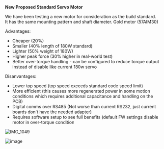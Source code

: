 **New Proposed Standard Servo Motor**

We have been testing a new motor for consideration as the build standard. It has the same mounting pattern and shaft diameter.
Gold motor  (57AIM30)

Advantages:
- Cheaper (20%)
- Smaller (40% length of 180W standard)
- Lighter (50% weight of 180W)
- Higher peak force (30% higher in real-world test)
- Better over-torque handling - can be configured to reduce torque output instead of disable like current 180w servo

Disanvantages:
- Lower top speed (top speed exceeds standard code speed limit)
- More efficient (this causes more regenerated power in some motion conditions which requires additional capacitance and handling on the PCB)
- Digital comms over RS485 (Not worse than current RS232, just current boards don't have the needed adapter)
- Requires software setup to see full benefits (default FW settings disable motor in over-torque condition

![IMG_1049](https://github.com/KinkyMakers/OSSM-hardware/assets/12459679/7bec39aa-364f-446a-8b29-4f9390e9d71e)

![image](https://github.com/KinkyMakers/OSSM-hardware/assets/12459679/37d83251-a305-4a17-a2c6-f16c2b8f5547)
